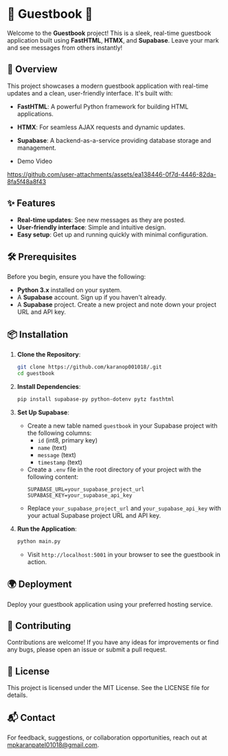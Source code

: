 # 🌟 Guestbook 🌟

Welcome to the **Guestbook** project! This is a sleek, real-time guestbook application built using **FastHTML**, **HTMX**, and **Supabase**. Leave your mark and see messages from others instantly!

## 🚀 Overview

This project showcases a modern guestbook application with real-time updates and a clean, user-friendly interface. It's built with:
- **FastHTML**: A powerful Python framework for building HTML applications.
- **HTMX**: For seamless AJAX requests and dynamic updates.
- **Supabase**: A backend-as-a-service providing database storage and management.

- Demo Video
  

https://github.com/user-attachments/assets/ea138446-0f7d-4446-82da-8fa5f48a8f43



## ✨ Features

- **Real-time updates**: See new messages as they are posted.
- **User-friendly interface**: Simple and intuitive design.
- **Easy setup**: Get up and running quickly with minimal configuration.

## 🛠️ Prerequisites

Before you begin, ensure you have the following:
- **Python 3.x** installed on your system.
- A **Supabase** account. Sign up if you haven't already.
- A **Supabase** project. Create a new project and note down your project URL and API key.

## 📦 Installation

1. **Clone the Repository**:
    ```bash
    git clone https://github.com/karanop001018/.git
    cd guestbook
    ```

2. **Install Dependencies**:
    ```bash
    pip install supabase-py python-dotenv pytz fasthtml
    ```

3. **Set Up Supabase**:
    - Create a new table named `guestbook` in your Supabase project with the following columns:
        - `id` (int8, primary key)
        - `name` (text)
        - `message` (text)
        - `timestamp` (text)
    - Create a `.env` file in the root directory of your project with the following content:
        ```env
        SUPABASE_URL=your_supabase_project_url
        SUPABASE_KEY=your_supabase_api_key
        ```
    - Replace `your_supabase_project_url` and `your_supabase_api_key` with your actual Supabase project URL and API key.

4. **Run the Application**:
    ```bash
    python main.py
    ```
    - Visit `http://localhost:5001` in your browser to see the guestbook in action.

## 🌍 Deployment

Deploy your guestbook application using your preferred hosting service.


## 🤝 Contributing

Contributions are welcome! If you have any ideas for improvements or find any bugs, please open an issue or submit a pull request.

## 📜 License

This project is licensed under the MIT License. See the LICENSE file for details.

## 📬 Contact

For feedback, suggestions, or collaboration opportunities, reach out at mpkaranpatel01018@gmail.com.
